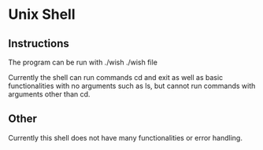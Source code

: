 # Unix Shell

Instructions
-----------

The program can be run with
./wish
./wish file

Currently the shell can run commands cd and exit as well as basic functionalities with no arguments such as ls, but cannot run commands with arguments other than cd.

Other
-----
Currently this shell does not have many functionalities or error handling.